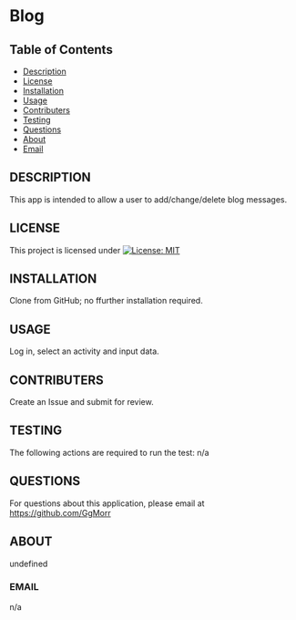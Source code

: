 # Blog

## Table of Contents
* [Description](#description)
* [License](#license)
* [Installation](#installation)
* [Usage](#usage)
* [Contributers](#contributers)
* [Testing](#testing)
* [Questions](#questions)
* [About](#about)
* [Email](#email)

 

## DESCRIPTION
This app is intended to allow a user to add/change/delete blog messages.

## LICENSE
This project is licensed under [![License: MIT](https://img.shields.io/badge/License-MIT-yellow.svg)](https://opensource.org/licenses/MIT)

## INSTALLATION
Clone from GitHub; no ffurther installation required.

## USAGE
Log in, select an activity and input data.

## CONTRIBUTERS
Create an Issue and submit for review.

## TESTING
The following actions are required to run the test: n/a

## QUESTIONS
For questions about this application, please email at https://github.com/GgMorr

## ABOUT
undefined

### EMAIL
n/a